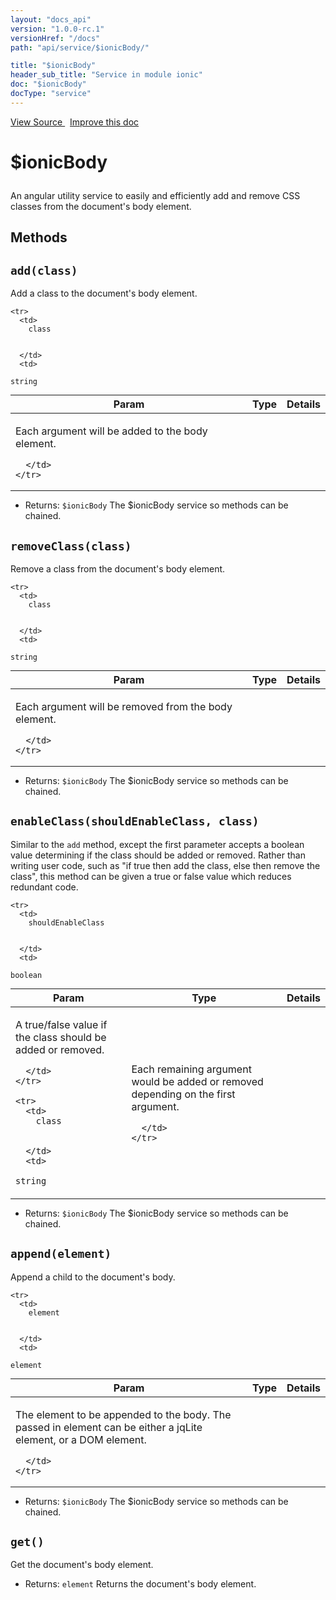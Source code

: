 ```yaml
---
layout: "docs_api"
version: "1.0.0-rc.1"
versionHref: "/docs"
path: "api/service/$ionicBody/"

title: "$ionicBody"
header_sub_title: "Service in module ionic"
doc: "$ionicBody"
docType: "service"
---
```


<div class="improve-docs">
  <a href='http://github.com/driftyco/ionic/tree/master/js/angular/service/body.js#L1'>
    View Source
  </a>
  &nbsp;
  <a href='http://github.com/driftyco/ionic/edit/master/js/angular/service/body.js#L1'>
    Improve this doc
  </a>
</div>




<h1 class="api-title">

  $ionicBody



</h1>





An angular utility service to easily and efficiently
add and remove CSS classes from the document's body element.










  

  
## Methods

<div id="add"></div>
<h2>
  <code>add(class)</code>

</h2>

Add a class to the document's body element.



<table class="table" style="margin:0;">
  <thead>
    <tr>
      <th>Param</th>
      <th>Type</th>
      <th>Details</th>
    </tr>
  </thead>
  <tbody>
    
    <tr>
      <td>
        class
        
        
      </td>
      <td>
        
  <code>string</code>
      </td>
      <td>
        <p>Each argument will be added to the body element.</p>

        
      </td>
    </tr>
    
  </tbody>
</table>






* Returns: 
  <code>$ionicBody</code> The $ionicBody service so methods can be chained.




<div id="removeClass"></div>
<h2>
  <code>removeClass(class)</code>

</h2>

Remove a class from the document's body element.



<table class="table" style="margin:0;">
  <thead>
    <tr>
      <th>Param</th>
      <th>Type</th>
      <th>Details</th>
    </tr>
  </thead>
  <tbody>
    
    <tr>
      <td>
        class
        
        
      </td>
      <td>
        
  <code>string</code>
      </td>
      <td>
        <p>Each argument will be removed from the body element.</p>

        
      </td>
    </tr>
    
  </tbody>
</table>






* Returns: 
  <code>$ionicBody</code> The $ionicBody service so methods can be chained.




<div id="enableClass"></div>
<h2>
  <code>enableClass(shouldEnableClass, class)</code>

</h2>

Similar to the `add` method, except the first parameter accepts a boolean
value determining if the class should be added or removed. Rather than writing user code,
such as "if true then add the class, else then remove the class", this method can be
given a true or false value which reduces redundant code.



<table class="table" style="margin:0;">
  <thead>
    <tr>
      <th>Param</th>
      <th>Type</th>
      <th>Details</th>
    </tr>
  </thead>
  <tbody>
    
    <tr>
      <td>
        shouldEnableClass
        
        
      </td>
      <td>
        
  <code>boolean</code>
      </td>
      <td>
        <p>A true/false value if the class should be added or removed.</p>

        
      </td>
    </tr>
    
    <tr>
      <td>
        class
        
        
      </td>
      <td>
        
  <code>string</code>
      </td>
      <td>
        <p>Each remaining argument would be added or removed depending on
the first argument.</p>

        
      </td>
    </tr>
    
  </tbody>
</table>






* Returns: 
  <code>$ionicBody</code> The $ionicBody service so methods can be chained.




<div id="append"></div>
<h2>
  <code>append(element)</code>

</h2>

Append a child to the document's body.



<table class="table" style="margin:0;">
  <thead>
    <tr>
      <th>Param</th>
      <th>Type</th>
      <th>Details</th>
    </tr>
  </thead>
  <tbody>
    
    <tr>
      <td>
        element
        
        
      </td>
      <td>
        
  <code>element</code>
      </td>
      <td>
        <p>The element to be appended to the body. The passed in element
can be either a jqLite element, or a DOM element.</p>

        
      </td>
    </tr>
    
  </tbody>
</table>






* Returns: 
  <code>$ionicBody</code> The $ionicBody service so methods can be chained.




<div id="get"></div>
<h2>
  <code>get()</code>

</h2>

Get the document's body element.






* Returns: 
  <code>element</code> Returns the document's body element.



  
  






